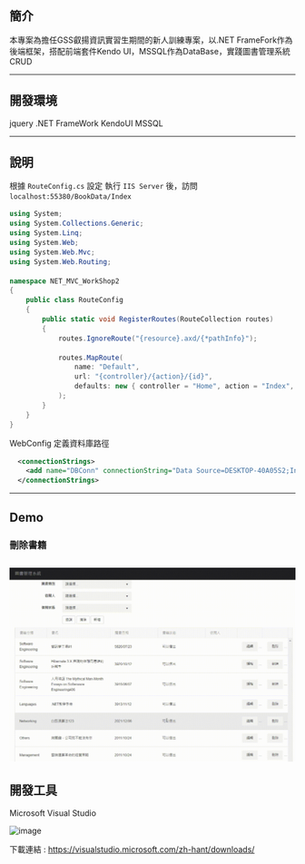 ## 簡介
本專案為擔任GSS叡揚資訊實習生期間的新人訓練專案，以.NET FrameFork作為後端框架，搭配前端套件Kendo UI，MSSQL作為DataBase，實踐圖書管理系統CRUD

---

## 開發環境
jquery
.NET FrameWork
KendoUI
MSSQL

---

## 說明
根據 ```RouteConfig.cs``` 設定
執行 ```IIS Server``` 後，訪問 ```localhost:55380/BookData/Index```
```C#
using System;
using System.Collections.Generic;
using System.Linq;
using System.Web;
using System.Web.Mvc;
using System.Web.Routing;

namespace NET_MVC_WorkShop2
{
    public class RouteConfig
    {
        public static void RegisterRoutes(RouteCollection routes)
        {
            routes.IgnoreRoute("{resource}.axd/{*pathInfo}");

            routes.MapRoute(
                name: "Default",
                url: "{controller}/{action}/{id}",
                defaults: new { controller = "Home", action = "Index", id = UrlParameter.Optional }
            );
        }
    }
}
```

WebConfig 定義資料庫路徑
```xml
  <connectionStrings>
    <add name="DBConn" connectionString="Data Source=DESKTOP-40A05S2;Initial Catalog=GSSWEB;User ID=sa;Password=123456;" />
  </connectionStrings>
```

---
## Demo
### 刪除書籍
![image](https://github.com/Shih906/Book-Management-System/blob/master/gif/%E5%88%AA%E9%99%A4%E6%9B%B8%E7%B1%8D.gif)
---

## 開發工具
Microsoft Visual Studio 

![image](https://user-images.githubusercontent.com/88469902/148934026-74a24e50-dcdb-45bc-b3dd-e87fa9223d0d.png)

下載連結 : https://visualstudio.microsoft.com/zh-hant/downloads/
